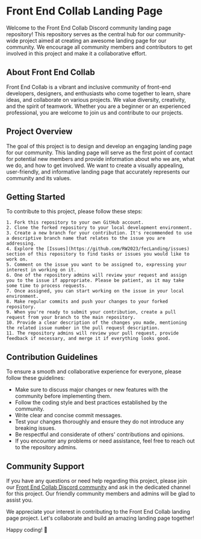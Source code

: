 # Front End Collab Landing Page

Welcome to the Front End Collab Discord community landing page repository! This repository serves as the central hub for our community-wide project aimed at creating an awesome landing page for our community. We encourage all community members and contributors to get involved in this project and make it a collaborative effort.

  ## About Front End Collab

  Front End Collab is a vibrant and inclusive community of front-end developers, designers, and enthusiasts who come together to learn, share ideas, and collaborate on various projects. We value diversity, creativity, and the spirit of teamwork. Whether you are a beginner or an experienced professional, you are welcome to join us and contribute to our projects.

  ## Project Overview

  The goal of this project is to design and develop an engaging landing page for our community. This landing page will serve as the first point of contact for potential new members and provide information about who we are, what we do, and how to get involved. We want to create a visually appealing, user-friendly, and informative landing page that accurately represents our community and its values.

  ## Getting Started

  To contribute to this project, please follow these steps:

    1. Fork this repository to your own GitHub account.
    2. Clone the forked repository to your local development environment.
    3. Create a new branch for your contribution. It's recommended to use a descriptive branch name that relates to the issue you are addressing.
    4. Explore the [Issues](https://github.com/RW2023/fecLanding/issues) section of this repository to find tasks or issues you would like to work on.
    5. Comment on the issue you want to be assigned to, expressing your interest in working on it.
    6. One of the repository admins will review your request and assign you to the issue if appropriate. Please be patient, as it may take some time to process requests.
    7. Once assigned, you can start working on the issue in your local environment.
    8. Make regular commits and push your changes to your forked repository.
    9. When you're ready to submit your contribution, create a pull request from your branch to the main repository.
    10. Provide a clear description of the changes you made, mentioning the related issue number in the pull request description.
    11. The repository admins will review your pull request, provide feedback if necessary, and merge it if everything looks good.

  ## Contribution Guidelines

  To ensure a smooth and collaborative experience for everyone, please follow these guidelines:

  - Make sure to discuss major changes or new features with the community before implementing them.
  - Follow the coding style and best practices established by the community.
  - Write clear and concise commit messages.
  - Test your changes thoroughly and ensure they do not introduce any breaking issues.
  - Be respectful and considerate of others' contributions and opinions.
  - If you encounter any problems or need assistance, feel free to reach out to the repository admins.

  ## Community Support

  If you have any questions or need help regarding this project, please join our [Front End Collab Discord community](https://discord.gg/front-end-collab) and ask in the dedicated channel for this project. Our friendly community members and admins will be glad to assist you.

  We appreciate your interest in contributing to the Front End Collab landing page project. Let's collaborate and build an amazing landing page together!

  Happy coding! 🚀